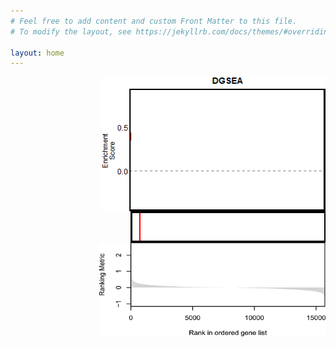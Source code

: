 ```yaml
---
# Feel free to add content and custom Front Matter to this file.
# To modify the layout, see https://jekyllrb.com/docs/themes/#overriding-theme-defaults

layout: home
---
```





<img style = "float: right;" src="https://raw.githubusercontent.com/JamesJoly/DGSEA/master/docs/assets/images/Animated_mtn_plot.gif" width = "359" height = "215">

<img align = "right" style="clear: right;" src="https://raw.githubusercontent.com/JamesJoly/DGSEA/master/docs/assets/images/animated_pos_hits.gif" width = "312" height = "50">

<img align = "right" style="clear: right;" src="https://raw.githubusercontent.com/JamesJoly/DGSEA/master/docs/assets/images/gene%20expression.png" width = "362" height = "150">
